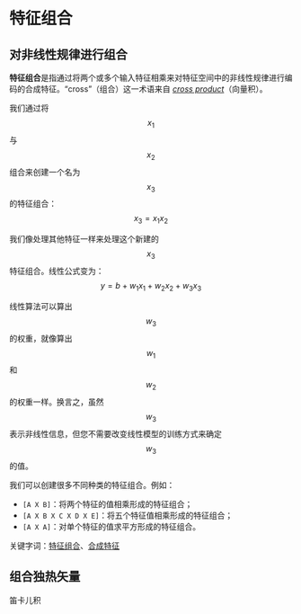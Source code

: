 # 特征组合

## 对非线性规律进行组合

**特征组合**是指通过将两个或多个输入特征相乘来对特征空间中的非线性规律进行编码的合成特征。“cross”（组合）这一术语来自 [*cross product*](https://wikipedia.org/wiki/Cross_product)（向量积）。

我们通过将 $$x_1$$ 与 $$x_2$$ 组合来创建一个名为 $$x_3$$ 的特征组合：$$x_3 = x_1 x_2$$

我们像处理其他特征一样来处理这个新建的 $$x_3$$ 特征组合。线性公式变为：$$y = b + w_1x_1 + w_2x_2 + w_3x_3$$

线性算法可以算出 $$w_3$$ 的权重，就像算出 $$w_1$$ 和 $$w_2$$ 的权重一样。换言之，虽然 $$w_3$$ 表示非线性信息，但您不需要改变线性模型的训练方式来确定 $$w_3$$ 的值。



我们可以创建很多不同种类的特征组合。例如：

- `[A X B]`：将两个特征的值相乘形成的特征组合；
- `[A X B X C X D X E]`：将五个特征值相乘形成的特征组合；
- `[A X A]`：对单个特征的值求平方形成的特征组合。



关键字词：[特征组合](https://developers.google.cn/machine-learning/crash-course/glossary#feature_cross)、[合成特征](https://developers.google.cn/machine-learning/crash-course/glossary#synthetic_feature)

## 组合独热矢量

笛卡儿积